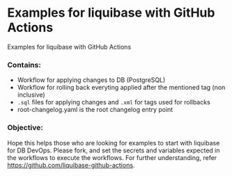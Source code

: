 # Examples for liquibase with GitHub Actions
Examples for liquibase with GitHub Actions

### Contains:
- Workflow for applying changes to DB (PostgreSQL)
- Workflow for rolling back everyting applied after the mentioned tag (non inclusive)
- `.sql` files for applying changes and `.xml` for tags used for rollbacks
- root-changelog.yaml is the root changelog entry point

### Objective:
Hope this helps those who are looking for examples to start with liquibase for DB DevOps. Please fork, and set the secrets and variables expected in the workflows to execute the workflows.
For further understanding, refer https://github.com/liquibase-github-actions.


